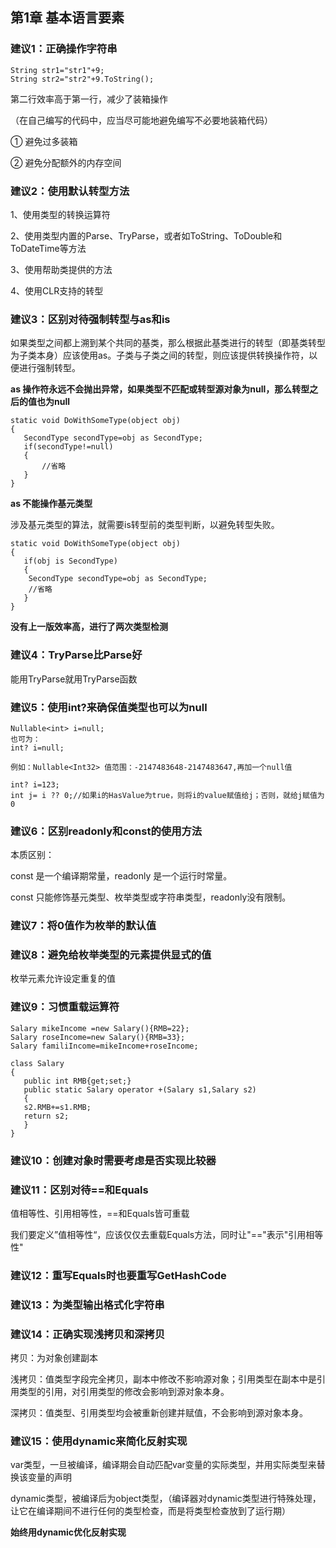 ## 第1章 基本语言要素

### 建议1：正确操作字符串

```
String str1="str1"+9;
String str2="str2"+9.ToString();
```

第二行效率高于第一行，减少了装箱操作

（在自己编写的代码中，应当尽可能地避免编写不必要地装箱代码）

① 避免过多装箱

② 避免分配额外的内存空间

### 建议2：使用默认转型方法

1、使用类型的转换运算符

2、使用类型内置的Parse、TryParse，或者如ToString、ToDouble和ToDateTime等方法

3、使用帮助类提供的方法

4、使用CLR支持的转型

### 建议3：区别对待强制转型与as和is

如果类型之间都上溯到某个共同的基类，那么根据此基类进行的转型（即基类转型为子类本身）应该使用as。子类与子类之间的转型，则应该提供转换操作符，以便进行强制转型。

**as 操作符永远不会抛出异常，如果类型不匹配或转型源对象为null，那么转型之后的值也为null**

```
static void DoWithSomeType(object obj)
{
   SecondType secondType=obj as SecondType;
   if(secondType!=null)
   {
       //省略
   }
}

```

**as 不能操作基元类型**

涉及基元类型的算法，就需要is转型前的类型判断，以避免转型失败。

```
static void DoWithSomeType(object obj)
{
   if(obj is SecondType)
   {
    SecondType secondType=obj as SecondType;
    //省略
   }
}
```

**没有上一版效率高，进行了两次类型检测**

### 建议4：TryParse比Parse好

能用TryParse就用TryParse函数

### 建议5：使用int?来确保值类型也可以为null

```
Nullable<int> i=null;
也可为：
int? i=null;

例如：Nullable<Int32> 值范围：-2147483648-2147483647,再加一个null值

int? i=123;
int j= i ?? 0;//如果i的HasValue为true，则将i的value赋值给j；否则，就给j赋值为0
```

### 建议6：区别readonly和const的使用方法

本质区别：

const 是一个编译期常量，readonly 是一个运行时常量。

const 只能修饰基元类型、枚举类型或字符串类型，readonly没有限制。

### 建议7：将0值作为枚举的默认值

### 建议8：避免给枚举类型的元素提供显式的值

枚举元素允许设定重复的值

### 建议9：习惯重载运算符

```
Salary mikeIncome =new Salary(){RMB=22};
Salary roseIncome=new Salary(){RMB=33};
Salary familiIncome=mikeIncome+roseIncome;

class Salary
{
   public int RMB{get;set;}
   public static Salary operator +(Salary s1,Salary s2)
   {
   s2.RMB+=s1.RMB;
   return s2;
   }
}
```

### 建议10：创建对象时需要考虑是否实现比较器

### 建议11：区别对待==和Equals

值相等性、引用相等性，==和Equals皆可重载

我们要定义”值相等性“，应该仅仅去重载Equals方法，同时让"=="表示"引用相等性"

### 建议12：重写Equals时也要重写GetHashCode

### 建议13：为类型输出格式化字符串

### 建议14：正确实现浅拷贝和深拷贝

拷贝：为对象创建副本

浅拷贝：值类型字段完全拷贝，副本中修改不影响源对象；引用类型在副本中是引用类型的引用，对引用类型的修改会影响到源对象本身。

深拷贝：值类型、引用类型均会被重新创建并赋值，不会影响到源对象本身。

### 建议15：使用dynamic来简化反射实现

var类型，一旦被编译，编译期会自动匹配var变量的实际类型，并用实际类型来替换该变量的声明

dynamic类型，被编译后为object类型，（编译器对dynamic类型进行特殊处理，让它在编译期间不进行任何的类型检查，而是将类型检查放到了运行期）

**始终用dynamic优化反射实现**

